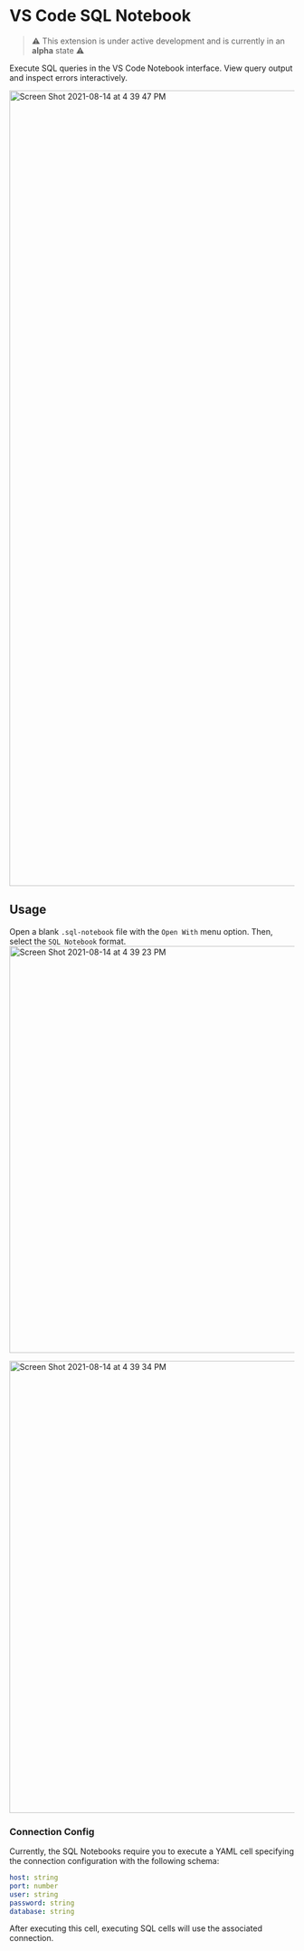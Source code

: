 
# VS Code SQL Notebook

> ⚠️ This extension is under active development and is currently in an **alpha** state ⚠️

Execute SQL queries in the VS Code Notebook interface.
View query output and inspect errors interactively.

<img width="1404" alt="Screen Shot 2021-08-14 at 4 39 47 PM" src="https://user-images.githubusercontent.com/7585078/129460710-11ae842c-6a9f-4d2a-9f67-c68bac00c64f.png">


## Usage

Open a blank `.sql-notebook` file with the `Open With` menu option. Then, select the `SQL Notebook` format.
<img width="718" alt="Screen Shot 2021-08-14 at 4 39 23 PM" src="https://user-images.githubusercontent.com/7585078/129460717-92487c4f-c121-4d80-85f1-ac8ca0834e7a.png">

<img width="798" alt="Screen Shot 2021-08-14 at 4 39 34 PM" src="https://user-images.githubusercontent.com/7585078/129460721-c07c1c9e-6309-4290-9383-9d8955aac44f.png">

### Connection Config

Currently, the SQL Notebooks require you to execute a YAML cell specifying the
connection configuration with the following schema:

```yaml
host: string
port: number
user: string
password: string
database: string
```

After executing this cell, executing SQL cells will use the associated connection.
